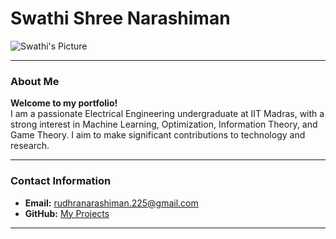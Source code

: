 # Swathi Shree Narashiman

![Swathi's Picture](images/my_picture.jpg)

---

### About Me

**Welcome to my portfolio!**  
I am a passionate Electrical Engineering undergraduate at IIT Madras, with a strong interest in Machine Learning, Optimization, Information Theory, and Game Theory. I aim to make significant contributions to technology and research.  

---

### Contact Information

- **Email:** [rudhranarashiman.225@gmail.com](mailto:rudhranarashiman.225@gmail.com)
- **GitHub:** [My Projects](https://YourGitHubusername.github.io)

---
